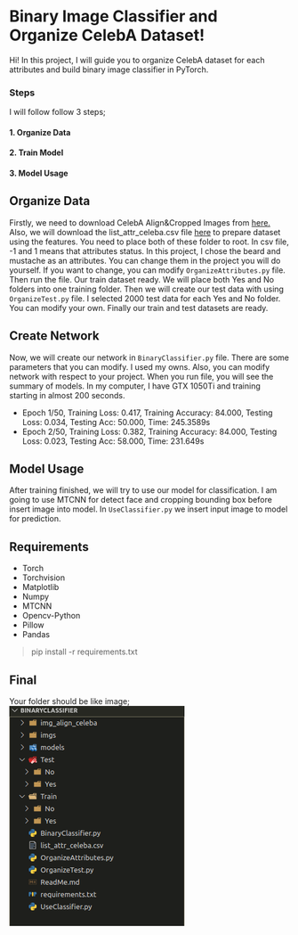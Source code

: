 # Binary Image Classifier and Organize CelebA Dataset!

Hi! In this project, I will guide you to organize CelebA dataset for each attributes and build binary image classifier in PyTorch.


### Steps
I will follow follow 3 steps;
#### 1. Organize Data
#### 2. Train Model
#### 3. Model Usage


## Organize Data
Firstly, we need to download CelebA Align&Cropped Images from [here.](http://mmlab.ie.cuhk.edu.hk/projects/CelebA.html) Also, we will download the list_attr_celeba.csv file [here](https://www.kaggle.com/jessicali9530/celeba-dataset) to prepare dataset using the features. You need to place both of these folder to root. In csv file, -1 and 1 means that attributes status. In this project, I chose the beard and mustache as an attributes. You can change them in the project you will do yourself. If you want to change, you can modify `OrganizeAttributes.py` file. Then run the file.  Our train dataset ready. We will place both Yes and No folders into one training folder. Then we will create our test data with using `OrganizeTest.py` file. I selected 2000 test data for each Yes and No folder. You can modify your own. Finally our train and test datasets are ready.

## Create Network

Now, we will create our network in `BinaryClassifier.py` file. There are some parameters that you can modify. I used my owns. Also, you can modify network with respect to your project. When you run file, you will see the summary of models. In my computer, I have GTX 1050Ti and training starting in almost 200 seconds.
- Epoch 1/50, Training Loss: 0.417, Training Accuracy: 84.000, Testing Loss: 0.034, Testing Acc: 50.000, Time: 245.3589s
- Epoch 2/50, Training Loss: 0.382, Training Accuracy: 84.000, Testing Loss: 0.023, Testing Acc: 58.000, Time: 231.649s

## Model Usage

After training finished, we will try to use our model for classification. I am going to use MTCNN for detect face and cropping bounding box before insert image into model. In `UseClassifier.py` we insert input image to model for prediction.

## Requirements
- Torch
- Torchvision
- Matplotlib
- Numpy
- MTCNN
- Opencv-Python
- Pillow
- Pandas

> pip install -r requirements.txt

## Final

Your folder should be like image;
![Folder](/imgs/2.png)